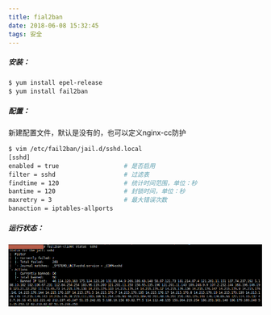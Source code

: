 ```yaml
---
title: fial2ban
date: 2018-06-08 15:32:45
tags: 安全
---
```


##### 安装：
``` bash
$ yum install epel-release
$ yum install fail2ban
```
##### 配置：

新建配置文件，默认是没有的，也可以定义nginx-cc防护
``` bash
$ vim /etc/fail2ban/jail.d/sshd.local
[sshd]
enabled = true					# 是否启用
filter = sshd					# 过滤表
findtime = 120					# 统计时间范围，单位：秒
bantime = 120					# 封锁时间，单位：秒
maxretry = 3					# 最大错误次数
banaction = iptables-allports
```
##### 运行状态：
![](images/fail2ban.png)
